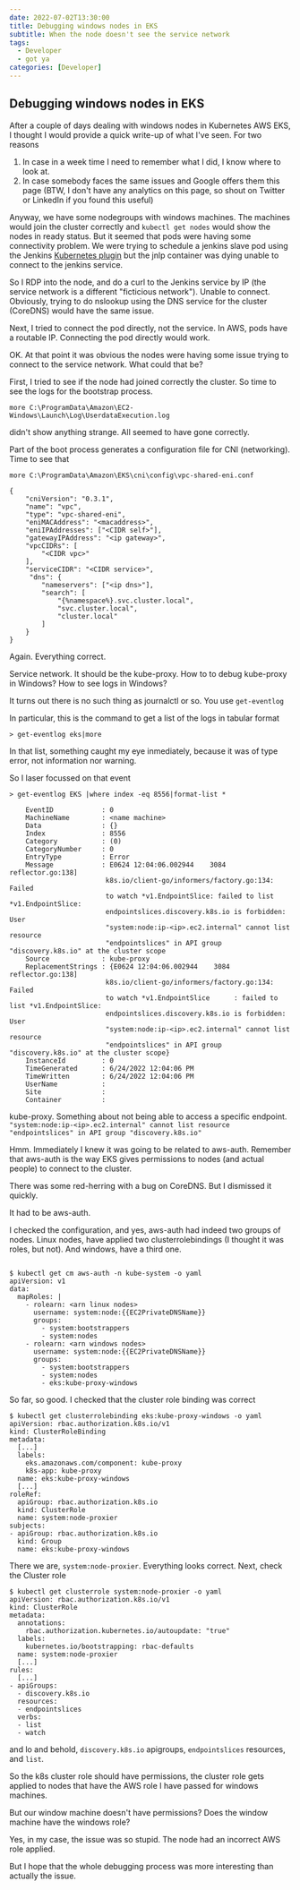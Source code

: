 ```yaml
---
date: 2022-07-02T13:30:00
title: Debugging windows nodes in EKS
subtitle: When the node doesn't see the service network
tags:
  - Developer
  - got ya
categories: [Developer]
---
```

## Debugging windows nodes in EKS

After a couple of days dealing with windows nodes in Kubernetes AWS EKS, I thought I would provide a quick write-up of what I've seen. For two reasons

1. In case in a week time I need to remember what I did, I know where to look at.
2. In case somebody faces the same issues and Google offers them this page (BTW, I don't have any analytics on this page, so shout on Twitter or LinkedIn if you found this useful)

Anyway, we have some nodegroups with windows machines. The machines would join the cluster correctly and `kubectl get nodes` would show the nodes in ready status. But it seemed that pods were having some connectivity problem. We were trying to schedule a jenkins slave pod using the Jenkins [Kubernetes plugin](https://plugins.jenkins.io/kubernetes/) but the jnlp container was dying unable to connect to the jenkins service.

So I RDP into the node, and do a curl to the Jenkins service by IP (the service network is a different "ficticious network"). Unable to connect. Obviously, trying to do nslookup using the DNS service for the cluster (CoreDNS) would have the same issue.

Next, I tried to connect the pod directly, not the service. In AWS, pods have a routable IP. Connecting the pod directly would work.

OK. At that point it was obvious the nodes were having some issue trying to connect to the service network. What could that be?

First, I tried to see if the node had joined correctly the cluster. So time to see the logs for the bootstrap process.

```
more C:\ProgramData\Amazon\EC2-Windows\Launch\Log\UserdataExecution.log
```

didn't show anything strange. All seemed to have gone correctly.

Part of the boot process generates a configuration file for CNI (networking). Time to see that

```
more C:\ProgramData\Amazon\EKS\cni\config\vpc-shared-eni.conf

{
    "cniVersion": "0.3.1",
    "name": "vpc",
    "type": "vpc-shared-eni",
    "eniMACAddress": "<macaddress>",
    "eniIPAddresses": ["<CIDR self>"],
    "gatewayIPAddress": "<ip gateway>",
    "vpcCIDRs": [
        "<CIDR vpc>"
    ],
    "serviceCIDR": "<CIDR service>",
     "dns": {
        "nameservers": ["<ip dns>"],
        "search": [
            "{%namespace%}.svc.cluster.local",
            "svc.cluster.local",
            "cluster.local"
        ]
    }
}
```

Again. Everything correct.

Service network. It should be the kube-proxy. How to to debug kube-proxy in Windows? How to see logs in Windows?

It turns out there is no such thing as journalctl or so. You use `get-eventlog`

In particular, this is the command to get a list of the logs in tabular format

```
> get-eventlog eks|more
```

In that list, something caught my eye inmediately, because it was of type error, not information nor warning.

So I laser focussed on that event

```
> get-eventlog EKS |where index -eq 8556|format-list *

    EventID            : 0
    MachineName        : <name machine>
    Data               : {}
    Index              : 8556
    Category           : (0)
    CategoryNumber     : 0
    EntryType          : Error
    Message            : E0624 12:04:06.002944    3084 reflector.go:138]
                        k8s.io/client-go/informers/factory.go:134: Failed
                        to watch *v1.EndpointSlice: failed to list *v1.EndpointSlice:
                        endpointslices.discovery.k8s.io is forbidden: User
                        "system:node:ip-<ip>.ec2.internal" cannot list resource
                        "endpointslices" in API group "discovery.k8s.io" at the cluster scope
    Source             : kube-proxy
    ReplacementStrings : {E0624 12:04:06.002944    3084 reflector.go:138]
                        k8s.io/client-go/informers/factory.go:134: Failed
                        to watch *v1.EndpointSlice      : failed to list *v1.EndpointSlice:
                        endpointslices.discovery.k8s.io is forbidden: User
                        "system:node:ip-<ip>.ec2.internal" cannot list resource
                        "endpointslices" in API group "discovery.k8s.io" at the cluster scope}
    InstanceId         : 0
    TimeGenerated      : 6/24/2022 12:04:06 PM
    TimeWritten        : 6/24/2022 12:04:06 PM
    UserName           :
    Site               :
    Container          :

```

kube-proxy. Something about not being able to access a specific endpoint.
`"system:node:ip-<ip>.ec2.internal" cannot list resource "endpointslices" in API group "discovery.k8s.io"`

Hmm. Immediately I knew it was going to be related to aws-auth. Remember that aws-auth is the way EKS gives permissions to nodes (and actual people) to connect to the cluster.

There was some red-herring with a bug on CoreDNS. But I dismissed it quickly.

It had to be aws-auth.


I checked the configuration, and yes, aws-auth had indeed two groups of nodes. Linux nodes, have applied two clusterrolebindings (I thought it was roles, but not). And windows, have a third one.

```

$ kubectl get cm aws-auth -n kube-system -o yaml
apiVersion: v1
data:
  mapRoles: |
    - rolearn: <arn linux nodes>
      username: system:node:{{EC2PrivateDNSName}}
      groups:
        - system:bootstrappers
        - system:nodes
    - rolearn: <arn windows nodes>
      username: system:node:{{EC2PrivateDNSName}}
      groups:
        - system:bootstrappers
        - system:nodes
        - eks:kube-proxy-windows
```

So far, so good. I checked that the cluster role binding was correct

```
$ kubectl get clusterrolebinding eks:kube-proxy-windows -o yaml
apiVersion: rbac.authorization.k8s.io/v1
kind: ClusterRoleBinding
metadata:
  [...]
  labels:
    eks.amazonaws.com/component: kube-proxy
    k8s-app: kube-proxy
  name: eks:kube-proxy-windows
  [...]
roleRef:
  apiGroup: rbac.authorization.k8s.io
  kind: ClusterRole
  name: system:node-proxier
subjects:
- apiGroup: rbac.authorization.k8s.io
  kind: Group
  name: eks:kube-proxy-windows

```

There we are, `system:node-proxier`. Everything looks correct. Next, check the Cluster role

```
$ kubectl get clusterrole system:node-proxier -o yaml
apiVersion: rbac.authorization.k8s.io/v1
kind: ClusterRole
metadata:
  annotations:
    rbac.authorization.kubernetes.io/autoupdate: "true"
  labels:
    kubernetes.io/bootstrapping: rbac-defaults
  name: system:node-proxier
  [...]
rules:
  [...]
- apiGroups:
  - discovery.k8s.io
  resources:
  - endpointslices
  verbs:
  - list
  - watch
```
and lo and behold, `discovery.k8s.io` apigroups, `endpointslices` resources, and `list`.

So the k8s cluster role should have permissions, the cluster role gets applied to nodes that have the AWS role I have passed for windows machines.

But our window machine doesn't have permissions? Does the window machine have the windows role?

Yes, in my case, the issue was so stupid. The node had an incorrect AWS role applied.

But I hope that the whole debugging process was more interesting than actually the issue.
